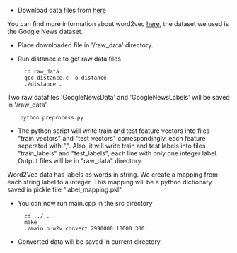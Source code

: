 * Download data files from [here](https://drive.google.com/file/d/0B7XkCwpI5KDYNlNUTTlSS21pQmM/edit?usp=sharing)

You can find more information about word2vec [here](https://code.google.com/archive/p/word2vec/), the dataset we used is the Google News dataset.

* Place downloaded file in '/raw_data' directory.

* Run distance.c to get raw data files

		cd raw_data
		gcc distance.c -o distance
		./distance .

Two raw datafiles 'GoogleNewsData' and 'GoogleNewsLabels' will be saved in '/raw_data'.

		python preprocess.py

* The python script will write train and test feature vectors into files "train_vectors" and "test_vectors" correspondingly, each feature seperated with ",". Also, it will write train and test labels into files "train_labels" and "test_labels", each line with only one integer label. Output files will be in "raw_data" directory.

Word2Vec data has labels as words in string. We create a mapping from each string label to a integer. This mapping will be a python dictionary saved in pickle file "label_mapping.pkl".

* You can now run main.cpp in the src directory

		cd ../..
		make
		./main.o w2v convert 2990000 10000 300

* Converted data will be saved in current directory.
